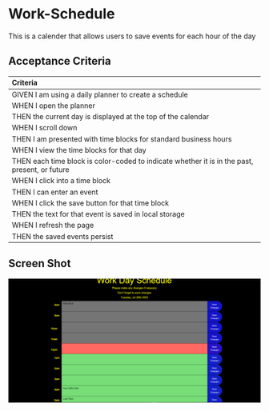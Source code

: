 # Work-Schedule
This is a calender that allows users to save events for each hour of the day

## Acceptance Criteria
| Criteria                                                                                      |
| :-------------------------------------------------------------------------------------------- |
| GIVEN I am using a daily planner to create a schedule                                         |
| WHEN I open the planner                                                                       |
| THEN the current day is displayed at the top of the calendar                                  |
| WHEN I scroll down                                                                            |
| THEN I am presented with time blocks for standard business hours                              |
| WHEN I view the time blocks for that day                                                      |
| THEN each time block is color-coded to indicate whether it is in the past, present, or future |
| WHEN I click into a time block                                                                |
| THEN I can enter an event                                                                     |
| WHEN I click the save button for that time block                                              |
| THEN the text for that event is saved in local storage                                        |
| WHEN I refresh the page                                                                       |
| THEN the saved events persist                                                                 |

## Screen Shot
![Alt text](./Work%20Schedule.png)


